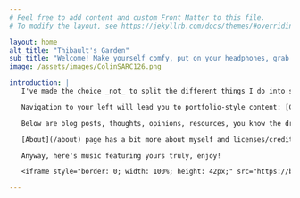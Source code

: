 ```yaml
---
# Feel free to add content and custom Front Matter to this file.
# To modify the layout, see https://jekyllrb.com/docs/themes/#overriding-theme-defaults

layout: home
alt_title: "Thibault's Garden"
sub_title: "Welcome! Make yourself comfy, put on your headphones, grab a cuppa... All set? Enjoy your nosy around and drop me a line, even if just to say hello."
image: /assets/images/ColinSARC126.png

introduction: |
   I've made the choice _not_ to split the different things I do into separate, audience-tailored window-fronts for the art, tech, or business worlds and instead let myself cultivate this little virtual allotment.

   Navigation to your left will lead you to portfolio-style content: [CV](/cv), [Music](/music), [Photography](/photo), [Art](/art).

   Below are blog posts, thoughts, opinions, resources, you know the drill.

   [About](/about) page has a bit more about myself and licenses/credits.

   Anyway, here's music featuring yours truly, enjoy!

   <iframe style="border: 0; width: 100%; height: 42px;" src="https://bandcamp.com/EmbeddedPlayer/album=4004019889/size=small/bgcol=ffffff/linkcol=f171a2/artwork=none/track=858971339/transparent=true/" seamless><a href="https://robocobraquartet.bandcamp.com/album/living-isnt-easy">Living Isn&#39;t Easy by Robocobra Quartet</a></iframe> 

---
```

